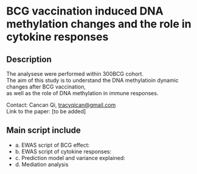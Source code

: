 # BCG vaccination induced DNA methylation changes and the role in cytokine responses

## Description
The analysese were performed within 300BCG cohort. <br>
The aim of this study is to understand the DNA methylatioin dynamic changes after BCG vaccination, <br>
as well as the role of DNA methylation in immune responses. <br>

Contact: Cancan Qi, tracyqican@gmail.com <br>
Link to the paper: [to be added]

## Main script include
* a. EWAS script of BCG effect: 
* b. EWAS script of cytokine responses:
* c. Prediction model and variance explained:
* d. Mediation analysis
